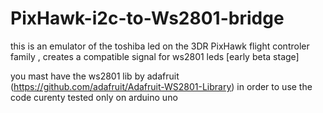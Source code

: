 # PixHawk-i2c-to-Ws2801-bridge
this is an emulator of the toshiba led on the 3DR PixHawk flight controler family , creates a compatible signal for ws2801 leds [early beta stage]

you mast have the ws2801 lib by adafruit (https://github.com/adafruit/Adafruit-WS2801-Library) in order to use the code
curenty tested only on arduino uno 
